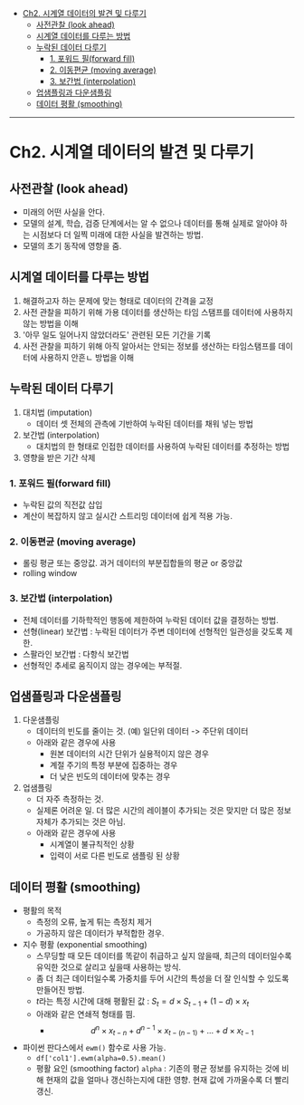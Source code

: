 
- [Ch2. 시계열 데이터의 발견 및 다루기](#ch2-시계열-데이터의-발견-및-다루기)
  - [사전관찰 (look ahead)](#사전관찰-look-ahead)
  - [시계열 데이터를 다루는 방법](#시계열-데이터를-다루는-방법)
  - [누락된 데이터 다루기](#누락된-데이터-다루기)
    - [1. 포워드 필(forward fill)](#1-포워드-필forward-fill)
    - [2. 이동편균 (moving average)](#2-이동편균-moving-average)
    - [3. 보간법 (interpolation)](#3-보간법-interpolation)
  - [업샘플링과 다운샘플링](#업샘플링과-다운샘플링)
  - [데이터 평활 (smoothing)](#데이터-평활-smoothing)

---

# Ch2. 시계열 데이터의 발견 및 다루기

## 사전관찰 (look ahead)

- 미래의 어떤 사실을 안다.
- 모델의 설계, 학습, 검증 단계에서는 알 수 없으나 데이터를 통해 실제로 알아야 하는 시점보다 더 일찍 미래에 대한 사실을 발견하는 방법.
- 모델의 초기 동작에 영향을 줌.


## 시계열 데이터를 다루는 방법

1. 해결하고자 하는 문제에 맞는 형태로 데이터의 간격을 교정
2. 사전 관찰을 피하기 위해 가용 데이터를 생산하는 타임 스탬프를 데이터에 사용하지 않는 방법을 이해
3. '아무 일도 일어나지 않았더라도' 관련된 모든 기간을 기록
4. 사전 관찰을 피하기 위해 아직 알아서는 안되는 정보를 생산하는 타임스탬프를 데이터에 사용하지 안흔ㄴ 방법을 이해


## 누락된 데이터 다루기

1. 대치법 (imputation)
   - 데이터 셋 전체의 관측에 기반하여 누락된 데이터를 채워 넣는 방법
2. 보간법 (interpolation)
   - 대치법의 한 형태로 인접한 데이터를 사용하여 누락된 데이터를 추정하는 방법
3. 영향을 받은 기간 삭제


### 1. 포워드 필(forward fill)

- 누락된 값의 직전값 삽입
- 계산이 복잡하지 않고 실시간 스트리밍 데이터에 쉽게 적용 가능. 


### 2. 이동편균 (moving average)

- 롤링 평균 또는 중앙값. 과거 데이터의 부분집합들의 평균 or 중앙값
- rolling window


### 3. 보간법 (interpolation)

- 전체 데이터를 기하학적인 행동에 제한하여 누락된 데이터 값을 결정하는 방법.
- 선형(linear) 보간법 : 누락된 데이터가 주변 데이터에 선형적인 일관성을 갖도록 제한.
- 스팔라인 보간법 : 다항식 보간법
- 선형적인 추세로 움직이지 않는 경우에는 부적절.


## 업샘플링과 다운샘플링

1. 다운샘플링
   - 데이터의 빈도를 줄이는 것. (예) 일단위 데이터 -> 주단위 데이터
   - 아래와 같은 경우에 사용
     - 원본 데이터의 시간 단위가 실용적이지 않은 경우
     - 계절 주기의 특정 부분에 집중하는 경우
     - 더 낮은 빈도의 데이터에 맞추는 경우
2. 업샘플링
   - 더 자주 측정하는 것.
   - 실제론 어려운 일. 더 많은 시간의 레이블이 추가되는 것은 맞지만 더 많은 정보 자체가 추가되는 것은 아님.
   - 아래와 같은 경우에 사용
     - 시계열이 불규칙적인 상황
     - 입력이 서로 다른 빈도로 샘플링 된 상황



## 데이터 평활 (smoothing)

- 평활의 목적
  - 측정의 오류, 높게 튀는 측정치 제거
  - 가공하지 않은 데이터가 부적합한 경우.
- 지수 평활 (exponential smoothing)
  - 스무딩할 때 모든 데이터를 똑같이 취급하고 싶지 않을때, 최근의 데이터일수록 유익한 것으로 살리고 싶을때 사용하는 방식.
  - 좀 더 최근 데이터일수록 가중치를 두어 시간의 특성을 더 잘 인식할 수 있도록 만들어진 방법.
  - $t$라는 특정 시간에 대해 평활된 값 : $S_t = d \times S_{t-1} + (1-d) \times x_t$
  - 아래와 같은 연쇄적 형태를 띔. 
    - $$ d^n \times x_{t-n} + d^{n-1} \times x_{t-(n-1)} + ... + d \times x_{t-1} $$
- 파이썬 판다스에서 `ewm()` 함수로 사용 가능.
  - `df['col1'].ewm(alpha=0.5).mean()`
  - 평활 요인 (smoothing factor)  `alpha` : 기존의 평균 정보를 유지하는 것에 비해 현재의 값을 얼마나 갱신하는지에 대한 영향. 현재 값에 가까울수록 더 빨리 갱신.